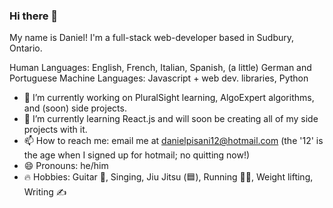 ### Hi there 👋

My name is Daniel!
I'm a full-stack web-developer based in Sudbury, Ontario.

Human Languages: English, French, Italian, Spanish, (a little) German and Portuguese
Machine Languages: Javascript + web dev. libraries, Python 

- 🔭 I’m currently working on PluralSight learning, AlgoExpert algorithms, and (soon) side projects.
- 🌱 I’m currently learning React.js and will soon be creating all of my side projects with it.
- 📫 How to reach me: email me at danielpisani12@hotmail.com (the '12' is the age when I signed up for hotmail; no quitting now!)
- 😄 Pronouns: he/him
- 🔥 Hobbies: Guitar 🎸, Singing, Jiu Jitsu (🟦), Running 🏃‍♂️, Weight lifting, Writing ✍️
